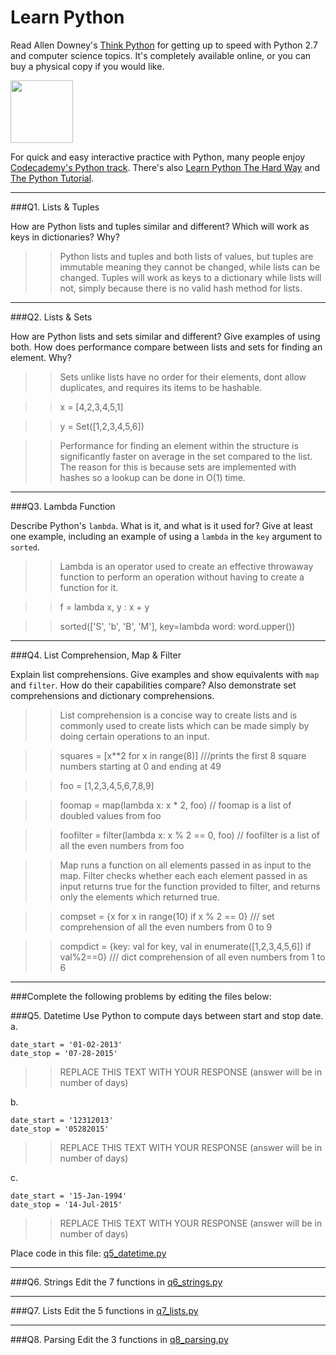 # Learn Python

Read Allen Downey's [Think Python](http://www.greenteapress.com/thinkpython/) for getting up to speed with Python 2.7 and computer science topics. It's completely available online, or you can buy a physical copy if you would like.

<a href="http://www.greenteapress.com/thinkpython/"><img src="img/think_python.png" style="width: 100px;" target="_blank"></a>

For quick and easy interactive practice with Python, many people enjoy [Codecademy's Python track](http://www.codecademy.com/en/tracks/python). There's also [Learn Python The Hard Way](http://learnpythonthehardway.org/book/) and [The Python Tutorial](https://docs.python.org/2/tutorial/).

---

###Q1. Lists &amp; Tuples

How are Python lists and tuples similar and different? Which will work as keys in dictionaries? Why?

>> Python lists and tuples and both lists of values, but tuples are immutable meaning they cannot be changed, while lists can be changed. Tuples will work as keys to a dictionary while lists will not, simply because there is no valid hash method for lists.

---

###Q2. Lists &amp; Sets

How are Python lists and sets similar and different? Give examples of using both. How does performance compare between lists and sets for finding an element. Why?

>> Sets unlike lists have no order for their elements, dont allow duplicates, and requires its items to be hashable. 

>> x = [4,2,3,4,5,1]

>> y = Set([1,2,3,4,5,6])

>> Performance for finding an element within the structure is significantly faster on average in the set compared to the list. The reason for this is because sets are implemented with hashes so a lookup can be done in O(1) time.

---

###Q3. Lambda Function

Describe Python's `lambda`. What is it, and what is it used for? Give at least one example, including an example of using a `lambda` in the `key` argument to `sorted`.

>> Lambda is an operator used to create an effective throwaway function to perform an operation without having to create a function for it.

>> f = lambda x, y : x + y

>> sorted(['S', 'b', 'B', 'M'], key=lambda word: word.upper())

---

###Q4. List Comprehension, Map &amp; Filter

Explain list comprehensions. Give examples and show equivalents with `map` and `filter`. How do their capabilities compare? Also demonstrate set comprehensions and dictionary comprehensions.

>> List comprehension is a concise way to create lists and is commonly used to create lists which can be made simply by doing certain operations to an input. 

>> squares = [x**2 for x in range(8)] ///prints the first 8 square numbers starting at 0 and ending at 49

>> foo = [1,2,3,4,5,6,7,8,9]

>> foomap = map(lambda x: x * 2, foo) // foomap is a list of doubled values from foo

>> foofilter = filter(lambda x: x % 2 == 0, foo) // foofilter is a list of all the even numbers from foo

>> Map runs a function on all elements passed in as input to the map. Filter checks whether each each element passed in as input returns true for the function provided to filter, and returns only the elements which returned true.

>> compset = {x for x in range(10) if x % 2 == 0} /// set comprehension of all the even numbers from 0 to 9

>> compdict = {key: val for key, val in enumerate([1,2,3,4,5,6]) if val%2==0} /// dict comprehension of all even numbers from 1 to 6


---

###Complete the following problems by editing the files below:

###Q5. Datetime
Use Python to compute days between start and stop date.   
a.  

```
date_start = '01-02-2013'    
date_stop = '07-28-2015'
```

>> REPLACE THIS TEXT WITH YOUR RESPONSE (answer will be in number of days)

b.  
```
date_start = '12312013'  
date_stop = '05282015'  
```

>> REPLACE THIS TEXT WITH YOUR RESPONSE (answer will be in number of days)

c.  
```
date_start = '15-Jan-1994'      
date_stop = '14-Jul-2015'  
```

>> REPLACE THIS TEXT WITH YOUR RESPONSE  (answer will be in number of days)

Place code in this file: [q5_datetime.py](python/q5_datetime.py)

---

###Q6. Strings
Edit the 7 functions in [q6_strings.py](python/q6_strings.py)

---

###Q7. Lists
Edit the 5 functions in [q7_lists.py](python/q7_lists.py)

---

###Q8. Parsing
Edit the 3 functions in [q8_parsing.py](python/q8_parsing.py)





